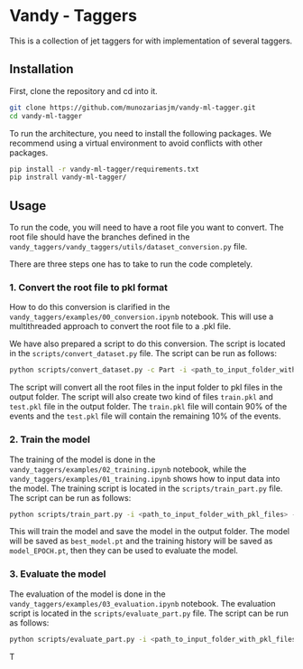 # Vandy - Taggers

This is a collection of jet taggers for with implementation of several taggers.

## Installation

First, clone the repository and cd into it.

```bash
git clone https://github.com/munozariasjm/vandy-ml-tagger.git
cd vandy-ml-tagger
```


To run the architecture, you need to install the following packages. We recommend using a virtual environment to avoid conflicts with other packages.

```bash
pip install -r vandy-ml-tagger/requirements.txt
pip instrall vandy-ml-tagger/
```

## Usage

To run the code, you will need to have a root file you want to convert. The root file should have the branches defined in the `vandy_taggers/vandy_taggers/utils/dataset_conversion.py` file.

There are three steps one has to take to run the code completely.

### 1. Convert the root file to pkl format

How to do this conversion is clarified in the `vandy_taggers/examples/00_conversion.ipynb` notebook. This will use a multithreaded approach to convert the root file to a .pkl file.

We have also prepared a script to do this conversion. The script is located in the `scripts/convert_dataset.py` file. The script can be run as follows:

```bash
python scripts/convert_dataset.py -c Part -i <path_to_input_folder_with_ntupleroot_files> -o <path_to_output_folder>
```

The script will convert all the root files in the input folder to pkl files in the output folder. The script will also create two kind of files `train.pkl` and `test.pkl` file in the output folder. The `train.pkl` file will contain 90% of the events and the `test.pkl` file will contain the remaining 10% of the events.

### 2. Train the model

The training of the model is done in the `vandy_taggers/examples/02_training.ipynb` notebook, while the `vandy_taggers/examples/01_training.ipynb` shows how to input data into the model. The training script is located in the `scripts/train_part.py` file. The script can be run as follows:

```bash
python scripts/train_part.py -i <path_to_input_folder_with_pkl_files> -o <path_to_output_folder> -b <batch_size> -e <number_of_epochs>
```

This will train the model and save the model in the output folder. The model will be saved as `best_model.pt` and the training history will be saved as `model_EPOCH.pt`, then they can be used to evaluate the model.

### 3. Evaluate the model

The evaluation of the model is done in the `vandy_taggers/examples/03_evaluation.ipynb` notebook. The evaluation script is located in the `scripts/evaluate_part.py` file. The script can be run as follows:

```bash
python scripts/evaluate_part.py -i <path_to_input_folder_with_pkl_files> -m <path_to_model_to_use> -o <path_to_output_folder> -b <batch_size>
```

T